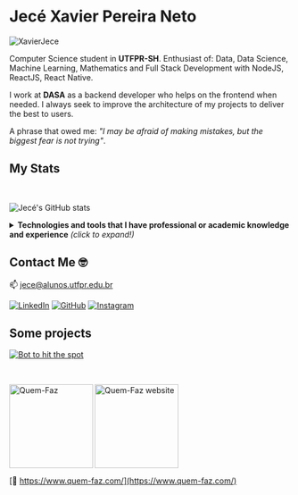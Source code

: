 # Jecé Xavier Pereira Neto

<p align="left"> <img src="https://komarev.com/ghpvc/?username=XavierJece" alt="XavierJece" /> </p>

Computer Science student in **UTFPR-SH**. Enthusiast of:  Data, Data Science, Machine Learning, Mathematics and Full Stack Development with NodeJS, ReactJS, React Native.

I work at **DASA** as a backend developer who helps on the frontend when needed. I always seek to improve the architecture of my projects to deliver the best to users.

A phrase that owed me: *"I may be afraid of making mistakes, but the biggest fear is not trying"*.

## My Stats

<br>

![Jecé's GitHub stats](https://github-readme-stats.vercel.app/api?username=XavierJece&show_icons=true&hide=issues,stars&theme=dracula)
  

<details>
  <summary> <b> Technologies and tools that I have professional or academic knowledge and experience</b> <i>(click to expand!)</i> </summary>

  <br/>
  <div text-align="justify">
    
  <img alt="NodeJS" src="https://img.shields.io/badge/node.js-3c873a?style=for-the-badge&logo=node.js&logoColor=fff&labelColor=3c873a" />

  <img alt="JavaScript" src="https://img.shields.io/badge/JavaScript-FFDC0B?style=for-the-badge&logo=javascript&logoColor=000&labelColor=FFDC0B" />

  <img alt="TypeScript" src="https://img.shields.io/badge/TypeScript-3276E6?style=for-the-badge&logo=typescript&logoColor=white&labelColor=3276E6" />

  <img alt="React" src="https://img.shields.io/badge/React-20232A?style=for-the-badge&logo=react&logoColor=61DAFB"/>

  <img alt="Express.js" src="https://img.shields.io/badge/express.js%20-%23404d59.svg?&style=for-the-badge"/>

  <img alt="Jest" src="https://img.shields.io/badge/-jest-%23C21325?&style=for-the-badge&logo=jest&logoColor=white"/>

  <img alt="Mocha" src="https://img.shields.io/badge/-mocha-%238D6748?&style=for-the-badge&logo=mocha&logoColor=white"/>

  <img alt="Docker" src="https://img.shields.io/badge/Docker-0db7ed?style=for-the-badge&logo=docker&logoColor=fff&labelColor=0db7ed" />

  <img alt="MySQL" src="https://img.shields.io/badge/mysql-000?&style=for-the-badge&logo=mysql&logoColor=white"/>

  <img alt="Postgres" src="https://img.shields.io/badge/PostgreSQL-316192?style=for-the-badge&logo=postgresql&logoColor=white"/>

  <img alt="MongoDB" src="https://img.shields.io/badge/MongoDB-4EA94B?style=for-the-badge&logo=mongodb&logoColor=white"/>

  <img alt="Redis" src="https://img.shields.io/badge/redis-%23DD0031.svg?&style=for-the-badge&logo=redis&logoColor=white"/>

  <img alt="Git" src="https://img.shields.io/badge/git%20-%23F05033.svg?&style=for-the-badge&logo=git&logoColor=white"/>

  <img alt="AWS" src="https://img.shields.io/badge/Amazon_AWS-232F3E?style=for-the-badge&logo=amazon-aws&logoColor=white"/>

  <img alt="Microsoft Azure" src="https://img.shields.io/badge/microsoft%20azure-0089D6?style=for-the-badge&logo=microsoft-azure&logoColor=white"/>

  <img alt="Netlify" src="https://img.shields.io/badge/Netlify-00C7B7?style=for-the-badge&logo=netlify&logoColor=white"/>

  <img alt="Digital Ocean" src="https://img.shields.io/badge/Digital_Ocean-0080FF?style=for-the-badge&logo=DigitalOcean&logoColor=white"/>
  </div>
  
   <br/>
  
   [![Top Langs](https://github-readme-stats.vercel.app/api/top-langs/?username=XavierJece&theme=dracula&layout=compact&langs_count=10)](https://github.com/XavierJece)
  
  
</details>

## Contact Me :nerd_face:

:mailbox: [jece@alunos.utfpr.edu.br](jece@alunos.utfpr.edu.br)

<div align="justify">

[<img alt="LinkedIn" src="https://img.shields.io/badge/LinkedIn-0077B5?style=for-the-badge&logo=linkedin&logoColor=white"/>](https://www.linkedin.com/in/xavierjece/)
[<img alt="GitHub" src="https://img.shields.io/badge/GitHub-100000?style=for-the-badge&logo=github&logoColor=white"/>](https://github.com/XavierJece)
[<img alt="Instagram" src="https://img.shields.io/badge/Instagram-E4405F?style=for-the-badge&logo=instagram&logoColor=white"/>](https://www.instagram.com/jecexavier/)

## Some projects 


[![Bot to hit the spot](https://github-readme-stats.vercel.app/api/pin/?username=XavierJece&repo=punch-a-clock&theme=dracula)](https://github.com/XavierJece/punch-a-clock)

<br/>

<p align="justify" width="400px">
  <img  align="left" alt="Quem-Faz" src="https://app.quem-faz.com/public/emailLogo.png" height="150px" />
  
  
  <img align="center" alt="Quem-Faz website" src="https://dyn-qrcode.vercel.app/api?url=https://www.quem-faz.com/" height="150px"/>
</p>

  
  [:link:	https://www.quem-faz.com/](https://www.quem-faz.com/)
